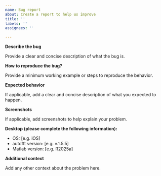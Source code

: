 ```yaml
---
name: Bug report
about: Create a report to help us improve
title: ''
labels: ''
assignees: ''

---
```


**Describe the bug**

Provide a clear and concise description of what the bug is.

**How to reproduce the bug?**

Provide a minimum working example or steps to reproduce the behavior.

**Expected behavior**

If applicable, add a clear and concise description of what you expected to happen.

**Screenshots**

If applicable, add screenshots to help explain your problem.

**Desktop (please complete the following information):**
 - OS: [e.g. iOS]
 - autofft version: [e.g. v.1.5.5]
 - Matlab version: [e.g. R2025a]

**Additional context**

Add any other context about the problem here.
